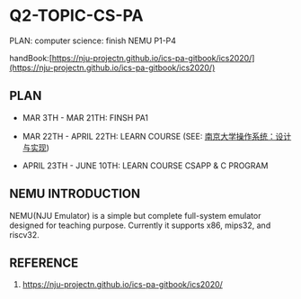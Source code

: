 # Q2-TOPIC-CS-PA
PLAN: computer science: finish NEMU P1-P4

handBook:[https://nju-projectn.github.io/ics-pa-gitbook/ics2020/](https://nju-projectn.github.io/ics-pa-gitbook/ics2020/)

## PLAN

- MAR 3TH - MAR 21TH: FINSH PA1

- MAR 22TH - APRIL 22TH: LEARN COURSE (SEE: [南京大学操作系统：设计与实现](https://www.bilibili.com/video/BV1N741177F5>))

- APRIL 23TH - JUNE 10TH: LEARN COURSE CSAPP & C PROGRAM


## NEMU INTRODUCTION

NEMU(NJU Emulator) is a simple but complete full-system emulator designed for teaching purpose.
Currently it supports x86, mips32, and riscv32.

## REFERENCE
1. https://nju-projectn.github.io/ics-pa-gitbook/ics2020/


